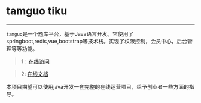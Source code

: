 # tamguo tiku

---

`tamguo`是一个题库平台，基于Java语言开发。它使用了springboot,redis,vue,bootstrap等技术栈。实现了权限控制，会员中心，后台管理等等功能。

> 1：[在线访问][1]

> 2: [在线文档][2]

本项目期望可以使用java开发一套完整的在线运营项目，给予创业者一些方面的指导。

  [1]: http://www.tamguo.com
  [2]: http://www.tamguo.com

